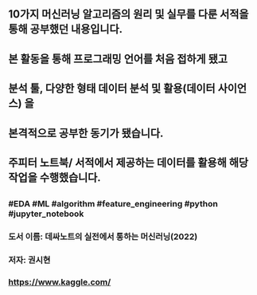 ##
## 10가지 머신러닝 알고리즘의 원리 및 실무를 다룬 서적을 통해 공부했던 내용입니다.
## 본 활동을 통해 프로그래밍 언어를 처음 접하게 됐고
## 분석 툴, 다양한 형태 데이터 분석 및 활용(데이터 사이언스) 을
## 본격적으로 공부한 동기가 됐습니다.
## 주피터 노트북/ 서적에서 제공하는 데이터를 활용해 해당 작업을 수행했습니다.
##
### #EDA #ML #algorithm #feature_engineering #python #jupyter_notebook
### 도서 이름: 데싸노트의 실전에서 통하는 머신러닝(2022)
### 저자: 권시현
### https://www.kaggle.com/
##
